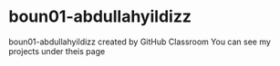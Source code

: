 # boun01-abdullahyildizz
boun01-abdullahyildizz created by GitHub Classroom
You can see my projects under theis page
